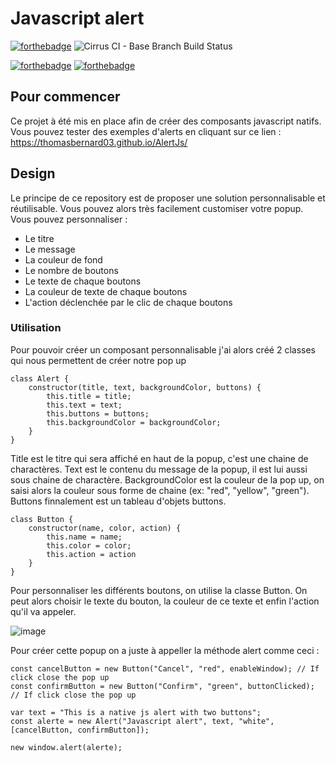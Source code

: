 # Javascript alert
[![forthebadge](https://img.shields.io/github/languages/code-size/ThomasBernard03/AlertJs)](https://github.com/ThomasBernard03/AlertJs)
![Cirrus CI - Base Branch Build Status](https://img.shields.io/cirrus/github/ThomasBernard03/AlertJs)


[![forthebadge](https://forthebadge.com/images/badges/built-with-love.svg)](https://forthebadge.com)
[![forthebadge](https://forthebadge.com/images/badges/made-with-javascript.svg)](https://forthebadge.com)

## Pour commencer

Ce projet à été mis en place afin de créer des composants javascript natifs. Vous pouvez tester des exemples d'alerts en cliquant sur ce lien : https://thomasbernard03.github.io/AlertJs/


## Design

Le principe de ce repository est de proposer une solution personnalisable et réutilisable. Vous pouvez alors très facilement customiser votre popup. Vous pouvez personnaliser :
  - Le titre
  - Le message
  - La couleur de fond
  - Le nombre de boutons
  - Le texte de chaque boutons
  - La couleur de texte de chaque boutons
  - L'action déclenchée par le clic de chaque boutons

### Utilisation

Pour pouvoir créer un composant personnalisable j'ai alors créé 2 classes qui nous permettent de créer notre pop up
```JS
class Alert {
    constructor(title, text, backgroundColor, buttons) {
        this.title = title;
        this.text = text;
        this.buttons = buttons;
        this.backgroundColor = backgroundColor;
    }
}
```

Title est le titre qui sera affiché en haut de la popup, c'est une chaine de charactères. Text est le contenu du message de la popup, il est lui aussi sous chaine de charactère. BackgroundColor est la couleur de la pop up, on saisi alors la couleur sous forme de chaine (ex: "red", "yellow", "green"). Buttons finnalement est un tableau d'objets buttons.

```JS
class Button {
    constructor(name, color, action) {
        this.name = name;
        this.color = color;
        this.action = action
    }
}
```
Pour personnaliser les différents boutons, on utilise la classe Button. On peut alors choisir le texte du bouton, la couleur de ce texte et enfin l'action qu'il va appeler.

![image](https://user-images.githubusercontent.com/67638928/163709577-556b63d7-79ee-4a8a-9a18-029913c1f843.png)

Pour créer cette popup on a juste à appeller la méthode alert comme ceci :

```JS
const cancelButton = new Button("Cancel", "red", enableWindow); // If click close the pop up
const confirmButton = new Button("Confirm", "green", buttonClicked); // If click close the pop up

var text = "This is a native js alert with two buttons";
const alerte = new Alert("Javascript alert", text, "white", [cancelButton, confirmButton]);

new window.alert(alerte);

```
